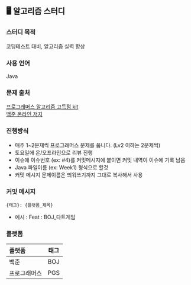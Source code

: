 ## 🖥️ 알고리즘 스터디

### 스터디 목적
코딩테스트 대비, 알고리즘 실력 향상

### 사용 언어
Java

### 문제 출처
[프로그래머스 알고리즘 고득점 kit](https://school.programmers.co.kr/learn/challenges?tab=algorithm_practice_kit) <br>
[백준 온라인 저지](https://www.acmicpc.net)

### 진행방식
- 매주 1~2문재씩 프로그래머스 문제를 풉니다. (Lv2 이하는 2문제씩)
- 토요일에 온/오프라인으로 리뷰 진행<br>
- 이슈에 이슈번호 (ex: #4)를 커밋메시지에 붙이면 커밋 내역이 이슈에 기록 남음
- Java 파일이름 (ex: Week1) 형식으로 할것
- 커밋 메시지 문제이름은 띄워쓰기까지 그대로 복사해서 사용

### 커밋 메시지
```
{태그}: {플랫폼_제목}
```
- 예시 : Feat : BOJ_다트게임
### 플랫폼
| 플랫폼      | 태그       |
|:-----------|:-----------:|
| 백준  | BOJ |
| 프로그래머스    | PGS     |
